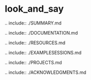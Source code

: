 look_and_say
============

.. include:: ./SUMMARY.md

.. include:: ./DOCUMENTATION.md

.. include:: ./RESOURCES.md

.. include:: ./EXAMPLESESSIONS.md

.. include:: ./PROJECTS.md

.. include:: ./ACKNOWLEDGMENTS.md

